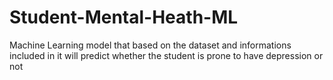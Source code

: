 # Student-Mental-Heath-ML
Machine Learning model that based on the dataset and informations included in it will predict whether the student is prone to have depression or not 
